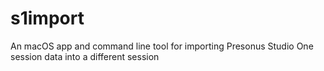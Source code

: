 # s1import
An macOS app and command line tool for importing Presonus Studio One session data into a different session
